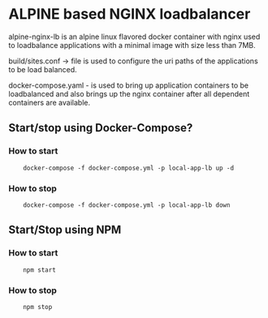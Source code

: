 # ALPINE based NGINX loadbalancer

alpine-nginx-lb is an alpine linux flavored docker container with nginx used to loadbalance applications with a minimal image with size less than 7MB.

build/sites.conf -> file is used to configure the uri paths of the applications to be load balanced.

docker-compose.yaml - is used to bring up application containers to be loadbalanced and also brings up the nginx container after all dependent containers are available.

## Start/stop using Docker-Compose?
### How to start
```
    docker-compose -f docker-compose.yml -p local-app-lb up -d
```

### How to stop
```
    docker-compose -f docker-compose.yml -p local-app-lb down
```

## Start/Stop using NPM
### How to start
```
    npm start
```

### How to stop
```
    npm stop
```

